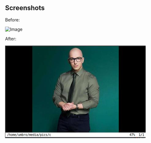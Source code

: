 Screenshots
-----------

Before:

![Image](http://xyb3rt.github.io/sxiv/img/image.png "Image mode")

After:

![Image](./scr/scr.jpg)
